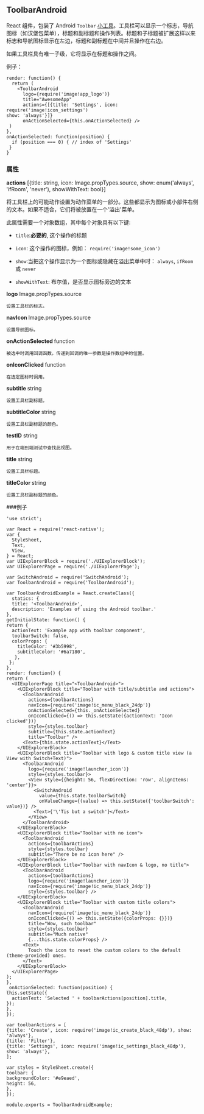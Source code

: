 ## ToolbarAndroid
React 组件，包装了 Android `Toolbar` [小工具](https://developer.android.com/reference/android/support/v7/widget/Toolbar.html)。工具栏可以显示一个标志，导航图标（如汉堡包菜单），标题和副标题和操作列表。标题和子标题被扩展这样以来标志和导航图标显示在左边，标题和副标题在中间并且操作在右边。

如果工具栏具有唯一子级，它将显示在标题和操作之间。

例子：
  
    render: function() {   
      return (
        <ToolbarAndroid
          logo={require('image!app_logo')}
          title="AwesomeApp"
          actions={[{title: 'Settings', icon: require('image!icon_settings')
    show: 'always'}]}
          onActionSelected={this.onActionSelected} />
     )
    },
    onActionSelected: function(position) {
      if (position === 0) { // index of 'Settings'
     }
    }
### 属性 

**actions** [{title: string, icon: Image.propTypes.source, show: enum('always', 'ifRoom', 'never'), showWithText: bool}] 

 将工具栏上的可能动作设置为动作菜单的一部分。这些都显示为图标或小部件右侧的文本。如果不适合，它们将被放置在一个'溢出'菜单。

此属性需要一个对象数组，其中每个对象具有以下键:

- `title`:<b>必要的</b>, 这个操作的标题

- `icon`: 这个操作的图标，例如： `require('image!some_icon')`

- `show`:当把这个操作显示为一个图标或隐藏在溢出菜单中时： `always`, `ifRoom` 或 `never`

- `showWithText`: 布尔值，是否显示图标旁边的文本


 <b>logo</b> Image.propTypes.source 

    设置工具栏的标志。

 <b>navIcon </b> Image.propTypes.source 

    设置导航图标。

 <b>onActionSelected </b> function 

    被选中时调用回调函数。传递到回调的唯一参数是操作数组中的位置。

 <b>onIconClicked </b> function 

    在选定图标时调用。

 <b>subtitle </b> string 

    设置工具栏副标题。

 <b>subtitleColor </b> string 

    设置工具栏副标题的颜色。

 <b>testID</b> string 

    用于在端到端测试中查找此视图。

 <b>title</b> string 

    设置工具栏标题。

 <b>titleColor </b> string 

    设置工具栏副标题的颜色。

###例子

    'use strict';

    var React = require('react-native');
    var {
      StyleSheet,
      Text,
      View,
    } = React;
    var UIExplorerBlock = require('./UIExplorerBlock');
    var UIExplorerPage = require('./UIExplorerPage');

    var SwitchAndroid = require('SwitchAndroid');
    var ToolbarAndroid = require('ToolbarAndroid');

    var ToolbarAndroidExample = React.createClass({
      statics: {
      title: '<ToolbarAndroid>',
      description: 'Examples of using the Android toolbar.'
    },
    getInitialState: function() {
    return {
      actionText: 'Example app with toolbar component',
      toolbarSwitch: false,
      colorProps: {
        titleColor: '#3b5998',
        subtitleColor: '#6a7180',
       },
     };
    },
    render: function() {
    return (
      <UIExplorerPage title="<ToolbarAndroid>">
        <UIExplorerBlock title="Toolbar with title/subtitle and actions">
          <ToolbarAndroid
            actions={toolbarActions}
            navIcon={require('image!ic_menu_black_24dp')}
            onActionSelected={this._onActionSelected}
            onIconClicked={() => this.setState({actionText: 'Icon clicked'})}
            style={styles.toolbar}
            subtitle={this.state.actionText}
            title="Toolbar" />
          <Text>{this.state.actionText}</Text>
        </UIExplorerBlock>
        <UIExplorerBlock title="Toolbar with logo & custom title view (a View with Switch+Text)">
          <ToolbarAndroid
            logo={require('image!launcher_icon')}
            style={styles.toolbar}>
            <View style={{height: 56, flexDirection: 'row', alignItems: 'center'}}>
              <SwitchAndroid
                value={this.state.toolbarSwitch}
                onValueChange={(value) => this.setState({'toolbarSwitch': value})} />
              <Text>{'\'Tis but a switch'}</Text>
            </View>
          </ToolbarAndroid>
        </UIExplorerBlock>
        <UIExplorerBlock title="Toolbar with no icon">
          <ToolbarAndroid
            actions={toolbarActions}
            style={styles.toolbar}
            subtitle="There be no icon here" />
        </UIExplorerBlock>
        <UIExplorerBlock title="Toolbar with navIcon & logo, no title">
          <ToolbarAndroid
            actions={toolbarActions}
            logo={require('image!launcher_icon')}
            navIcon={require('image!ic_menu_black_24dp')}
            style={styles.toolbar} />
        </UIExplorerBlock>
        <UIExplorerBlock title="Toolbar with custom title colors">
          <ToolbarAndroid
            navIcon={require('image!ic_menu_black_24dp')}
            onIconClicked={() => this.setState({colorProps: {}})}
            title="Wow, such toolbar"
            style={styles.toolbar}
            subtitle="Much native"
            {...this.state.colorProps} />
          <Text>
            Touch the icon to reset the custom colors to the default (theme-provided) ones.
          </Text>
        </UIExplorerBlock>
      </UIExplorerPage>
    );
    },
    _onActionSelected: function(position) {
    this.setState({
      actionText: 'Selected ' + toolbarActions[position].title,
    });
    },
    });

    var toolbarActions = [
    {title: 'Create', icon: require('image!ic_create_black_48dp'), show: 'always'},
    {title: 'Filter'},
    {title: 'Settings', icon: require('image!ic_settings_black_48dp'), show: 'always'},
    ];

    var styles = StyleSheet.create({
    toolbar: {
    backgroundColor: '#e9eaed',
    height: 56,
    },
    });

    module.exports = ToolbarAndroidExample;

